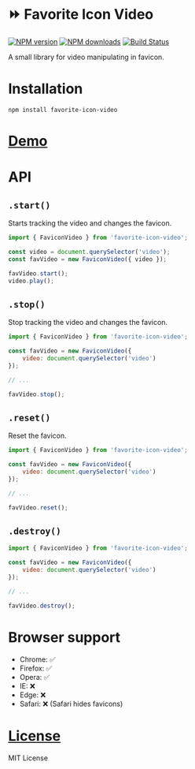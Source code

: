 ⏩ Favorite Icon Video
===================

[![NPM version](https://img.shields.io/npm/v/favorite-icon-video.svg?style=flat)](https://www.npmjs.com/package/favorite-icon-video)
[![NPM downloads](https://img.shields.io/npm/dm/favorite-icon-video.svg?style=flat)](https://www.npmjs.com/package/favorite-icon-video)
[![Build Status](https://badgen.net/bundlephobia/minzip/favorite-icon-video)](https://bundlephobia.com/result?p=favorite-icon-video)

A small library for video manipulating in favicon.

# Installation
`npm install favorite-icon-video`

# [Demo](https://favorite-icon.github.io/favorite-icon/examples/video.html)

# API

## `.start()`
Starts tracking the video and changes the favicon.

```js
import { FaviconVideo } from 'favorite-icon-video';

const video = document.querySelector('video');
const favVideo = new FaviconVideo({ video });

favVideo.start();
video.play();
```

## `.stop()`
Stop tracking the video and changes the favicon.

```js
import { FaviconVideo } from 'favorite-icon-video';

const favVideo = new FaviconVideo({
    video: document.querySelector('video')
});

// ...

favVideo.stop();
```

## `.reset()`
Reset the favicon.

```js
import { FaviconVideo } from 'favorite-icon-video';

const favVideo = new FaviconVideo({
    video: document.querySelector('video')
});

// ...

favVideo.reset();
```

## `.destroy()`

```js
import { FaviconVideo } from 'favorite-icon-video';

const favVideo = new FaviconVideo({
    video: document.querySelector('video')
});

// ...

favVideo.destroy();
```

# Browser support
- Chrome: ✅
- Firefox: ✅
- Opera: ✅
- IE: ❌
- Edge: ❌
- Safari: ❌ (Safari hides favicons)

# [License](./LICENSE)
MIT License
